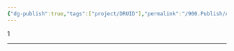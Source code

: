 ```yaml
---
{"dg-publish":true,"tags":["project/DRUID"],"permalink":"/900.Publish/A-ゲーム/DRUID/","dgPassFrontmatter":true}
---
```


1

---